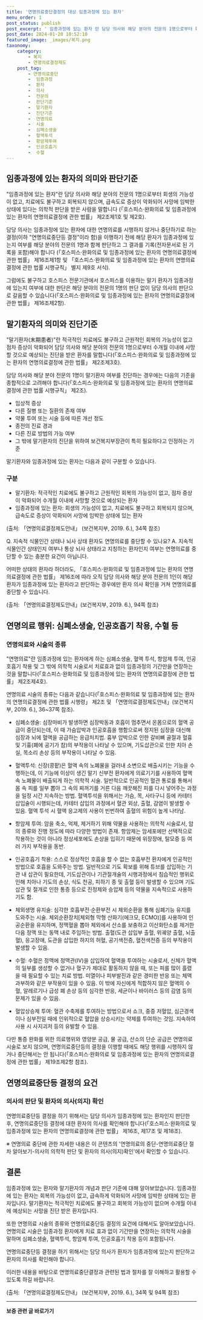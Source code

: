 ```yaml
---
title: '연명의료중단결정의 대상 임종과정에 있는 환자'
menu_order: 1
post_status: publish
post_excerpt: ' 임종과정에 있는 환자 란 담당 의사와 해당 분야의 전문의 1명으로부터 회생의 가능성이 없고, 치료에도 불구하고 회복되지 않으며, 급속도로 증상이 악화되어 사망에 임박한 상태에 있다는 의학적 판단을 받은 사람을 말합니다   호스피스 완화의료 및 임종과정에 있는 환자의 연명의료결정에 관한 법률  제2조제1호 및 제2호 .'
post_date: 2024-01-20 10:52:10
featured_image: _images/복지.png
taxonomy:
    category:
        - 복지
        - 연명의료결정제도
    post_tag:
        - 연명의료중단
        -  임종과정
        -  환자
        -  의사
        -  전문의
        -  판단기준
        -  말기환자
        -  진단기준
        -  연명의료
        -  시술
        -  심폐소생술
        -  혈액투석
        -  항암제투여
        -  인공호흡기
        -  수혈
---
```



## 임종과정에 있는 환자의 의미와 판단기준

"임종과정에 있는 환자"란 담당 의사와 해당 분야의 전문의 1명으로부터 회생의 가능성이 없고, 치료에도 불구하고 회복되지 않으며, 급속도로 증상이 악화되어 사망에 임박한 상태에 있다는 의학적 판단을 받은 사람을 말합니다 (「호스피스·완화의료 및 임종과정에 있는 환자의 연명의료결정에 관한 법률」 제2조제1호 및 제2호).

담당 의사는 임종과정에 있는 환자에 대한 연명의료를 시행하지 않거나 중단하기로 하는 결정(이하 "연명의료중단등 결정"이라 함)을 이행하기 전에 해당 환자가 임종과정에 있는지 여부를 해당 분야의 전문의 1명과 함께 판단하고 그 결과를 기록(전자문서로 된 기록을 포함)해야 합니다 (「호스피스·완화의료 및 임종과정에 있는 환자의 연명의료결정에 관한 법률」 제16조제1항 및 「호스피스·완화의료 및 임종과정에 있는 환자의 연명의료결정에 관한 법률 시행규칙」 별지 제9호 서식).

그럼에도 불구하고 호스피스 전문기관에서 호스피스를 이용하는 말기 환자가 임종과정에 있는지 여부에 대한 판단은 해당 분야의 전문의 1명의 판단 없이 담당 의사의 판단으로 갈음할 수 있습니다(「호스피스·완화의료 및 임종과정에 있는 환자의 연명의료결정에 관한 법률」 제16조제2항).

## 말기환자의 의미와 진단기준

"말기환자(末期患者)"란 적극적인 치료에도 불구하고 근원적인 회복의 가능성이 없고 점차 증상이 악화되어 담당 의사와 해당 분야의 전문의 1명으로부터 수개월 이내에 사망할 것으로 예상되는 진단을 받은 환자를 말합니다(「호스피스·완화의료 및 임종과정에 있는 환자의 연명의료결정에 관한 법률」 제2조제3호).

담당 의사와 해당 분야 전문의 1명이 말기환자 여부를 진단하는 경우에는 다음의 기준을 종합적으로 고려해야 합니다(「호스피스·완화의료 및 임종과정에 있는 환자의 연명의료결정에 관한 법률 시행규칙」 제2조).
- 임상적 증상
- 다른 질병 또는 질환의 존재 여부
- 약물 투여 또는 시술 등에 따른 개선 정도
- 종전의 진료 경과
- 다른 진료 방법의 가능 여부
- 그 밖에 말기환자의 진단을 위하여 보건복지부장관이 특히 필요하다고 인정하는 기준

말기환자와 임종과정에 있는 환자는 다음과 같이 구분할 수 있습니다.

### 구분

- 말기환자: 적극적인 치료에도 불구하고 근원적인 회복의 가능성이 없고, 점차 증상이 악화되어 수개월 이내에 사망할 것으로 예상되는 환자
- 임종과정에 있는 환자: 회생의 가능성이 없고, 치료에도 불구하고 회복되지 않으며, 급속도로 증상이 악화되어 사망에 임박한 상태에 있는 환자

(출처: 「연명의료결정제도안내」 (보건복지부, 2019. 6.), 34쪽 참조)

Q. 지속적 식물인간 상태나 뇌사 상태 환자도 연명의료를 중단할 수 있나요?
A. 지속적 식물인간 상태인지 여부나 통상 뇌사 상태라고 지칭하는 환자인지 여부는 연명의료를 중단할 수 있는 충분한 요건이 아닙니다.

어떠한 상태의 환자라 하더라도, 「호스피스·완화의료 및 임종과정에 있는 환자의 연명의료결정에 관한 법률」 제16조에 따라 오직 담당 의사와 해당 분야 전문의 1인이 해당 환자가 임종과정에 있는 환자라고 판단하는 경우에만 환자 의사 확인을 거쳐 연명의료를 중단할 수 있습니다.

(출처: 「연명의료결정제도안내」(보건복지부, 2019. 6.), 94쪽 참조)

## 연명의료 행위: 심폐소생술, 인공호흡기 착용, 수혈 등

### 연명의료와 시술의 종류

"연명의료"란 임종과정에 있는 환자에게 하는 심폐소생술, 혈액 투석, 항암제 투여, 인공호흡기 착용 및 그 밖에 의학적 시술로서 치료효과 없이 임종과정의 기간만을 연장하는 것을 말합니다(「호스피스·완화의료 및 임종과정에 있는 환자의 연명의료결정에 관한 법률」 제2조제4호).

연명의료 시술의 종류는 다음과 같습니다(「호스피스·완화의료 및 임종과정에 있는 환자의 연명의료결정에 관한 법률 시행령」 제2조 및 「연명의료결정제도안내」(보건복지부, 2019. 6.), 36~37쪽 참조).

- 심폐소생술: 심장마비가 발생하면 심장박동과 호흡이 멈추면서 온몸으로의 혈액 공급이 중단되는데, 이 때 가슴압박과 인공호흡을 행함으로써 정지된 심장을 대신해 심장과 뇌에 혈액을 공급하는 응급처치법. 흉부 압박으로 인한 갈비뼈 골절과 혈흉 및 기흉(폐에 공기가 참)의 부작용이 나타날 수 있으며, 기도삽관으로 인한 치아 손실, 목소리 손상 등의 부작용이 나타날 수 있음.

- 혈액투석: 신장(콩팥)은 혈액 속의 노폐물을 걸러내 소변으로 배출시키는 기능을 수행하는데, 이 기능에 이상이 생긴 말기 신부전 환자에게 의료기기를 사용하여 혈액 속 노폐물이 배출되게 하는 의학적 시술. 일반적으로 인공적인 혈관 통로를 통해서 몸 속 피를 일부 뽑아 그 속의 찌꺼기를 거른 다음 깨끗해진 피를 다시 넣어주는 과정을 일정 시간 지속하는 방법. 혈액투석을 위해서는 가슴, 목, 사타구니 등에 카테터 삽입술이 시행되는데, 카테터 삽입의 과정에서 혈관 외상, 출혈, 감염이 발생할 수 있음. 혈액 투석 시 혈액 응고제의 사용이 빈번하여 출혈의 위험이 높게 나타남.

- 항암제 투여: 암을 축소, 억제, 제거하기 위해 약물을 사용하는 의학적 시술로서, 암의 종류와 진행 정도에 따라 다양한 방법이 존재. 항암제는 암세포에만 선택적으로 작용하는 것이 아니라 정상세포에도 손상을 입히기 때문에 위장장애, 탈모증 등 여러 가지 부작용을 동반.

- 인공호흡기 착용: 스스로 정상적인 호흡을 할 수 없는 호흡부전 환자에게 인공적인 방법으로 호흡을 도와주는 방법. 일반적으로 기도 확보를 위해 튜브를 삽입하는 기관 내 삽관이 필요한데, 기도삽관이나 기관절개술의 시행과정에서 침습적인 행위로 인해 치아나 기도의 손상, 식도 천공, 피하기 종 및 출혈 등이 발생할 수 있으며 기도삽관 및 절개로 인한 통증 등으로 진정제와 승압제 등의 약물을 지속적으로 사용하기도 함.

- 체외생명 유지술: 심각한 호흡부전·순환부전 시 체외순환을 통해 심폐기능 유지를 도와주는 시술. 체외순환장치[체외형 막형 산화기(에크모, ECMO)]를 사용하여 인공순환을 유지하며, 정맥혈을 뽑아 체외에서 산소를 보충하고 이산화탄소를 제거한 다음 정맥 또는 동맥 내로 주입하는 방법. 출혈(도관 삽입부 출혈, 위궤양 출혈, 뇌출혈), 응고장애, 도관을 삽입한 하지의 허혈, 공기색전증, 혈전색전증 등의 부작용이 발생할 수 있음.

- 수혈: 수혈은 정맥에 정맥관(IV)을 삽입하여 혈액을 투여하는 시술로서, 신체가 혈액의 일부를 생성할 수 없거나 혈구가 제대로 활동하지 않을 때, 또는 피를 많이 흘렸을 때 필요할 수 있는 치료 방법. 미열이나 피부발진과 같은 경미한 반응 또는 체액 과부하와 같은 부작용이 있을 수 있음. 이 밖에 자신에게 적합하지 않은 혈액의 수혈, 알레르기나 급성 폐 손상 등의 심각한 반응, 세균이나 바이러스 등의 감염 등의 문제가 있을 수 있음.

- 혈압상승제 투여: 혈관 수축제를 투여하는 방법으로서 쇼크, 중증 저혈압, 심근경색이나 심부전일 때에 인위적으로 혈압을 상승시키는 약제를 투여하는 것임. 지속하여 사용 시 사지괴저 등의 유발할 수 있음.

다만 통증 완화를 위한 의료행위와 영양분 공급, 물 공급, 산소의 단순 공급은 연명의료 시술로 보지 않으며, 연명의료중단등의 결정을 이행할 때에도 해당 행위를 시행하지 않거나 중단해서는 안 됩니다(「호스피스·완화의료 및 임종과정에 있는 환자의 연명의료결정에 관한 법률」 제19조제2항 참조).

## 연명의료중단등 결정의 요건

### 의사의 판단 및 환자의 의사(의지) 확인
연명의료중단등 결정을 하기 위해서는 담당 의사가 임종과정에 있는 환자인지 판단한 후, 연명의료중단등 결정에 대한 환자의 의사를 확인해야 합니다(「호스피스·완화의료 및 임종과정에 있는 환자의 연명의료결정에 관한 법률」 제16조, 제17조 및 제18조).

※ 연명의료 중단에 관한 자세한 내용은 이 콘텐츠의 '연명의료의 중단-연명의료중단 절차 알아보기-의사의 의학적 판단 및 환자의 의사(의지)확인'에서 확인할 수 있습니다.

## 결론

임종과정에 있는 환자와 말기환자의 개념과 판단 기준에 대해 알아보았습니다. 임종과정에 있는 환자는 회복의 가능성이 없고, 급속하게 악화되어 사망에 임박한 상태에 있는 환자입니다. 말기환자는 적극적인 치료에도 불구하고 회복의 가능성이 없으며 수개월 이내에 예상되는 사망을 진단 받은 환자입니다.

또한 연명의료 시술의 종류와 연명의료중단등 결정의 요건에 대해서도 알아보았습니다. 연명의료 시술은 임종과정 환자에게 치료 효과 없이 기간만을 연장하는 의학적 시술을 말하며 심폐소생술, 혈액투석, 항암제 투여, 인공호흡기 착용 등이 포함됩니다.

연명의료중단등 결정을 하기 위해서는 담당 의사가 환자가 임종과정에 있는지 판단하고 환자의 의사를 확인해야 합니다.

이러한 내용을 바탕으로 연명의료중단결정과 관련된 법과 절차를 잘 이해하고 활용할 수 있도록 하길 바랍니다.

(출처: 「연명의료결정제도안내」 (보건복지부, 2019. 6.), 34쪽 및 94쪽 참조)
<!-- wp:separator -->
<hr class="wp-block-separator has-alpha-channel-opacity"/>
<!-- /wp:separator -->

<!-- wp:group {"backgroundColor":"base","layout":{"type":"constrained"}} -->
<div class="wp-block-group has-base-background-color has-background"><!-- wp:paragraph {"align":"center","fontSize":"medium"} -->
<p class="has-text-align-center has-large-font-size"><strong>보증 관련 글 바로가기</strong></p>
<!-- /wp:paragraph -->


<!-- wp:latest-posts
{"categories":[{"id":13571,"count":19,"description":"","link":"https://uknowlaw.com/category/%eb%b3%b4%ec%a6%9d/","name":"보증","slug":"보증","taxonomy":"category","parent":0,"meta":[],"_links":{"self":[{"href":"https://uknowlaw.com/wp-json/wp/v2/categories/13571"}],"collection":[{"href":"https://uknowlaw.com/wp-json/wp/v2/categories"}],"about":[{"href":"https://uknowlaw.com/wp-json/wp/v2/taxonomies/category"}],"wp:post_type":[{"href":"https://uknowlaw.com/wp-json/wp/v2/posts?categories=13571"}],"curies":[{"name":"wp","href":"https://api.w.org/{rel}","templated":true}]}}],"postsToShow":100,"excerptLength":28,"postLayout":"grid","columns":2,"featuredImageAlign":"left","featuredImageSizeSlug":"large","fontSize":"small"} /--></div>
<!-- /wp:group -->